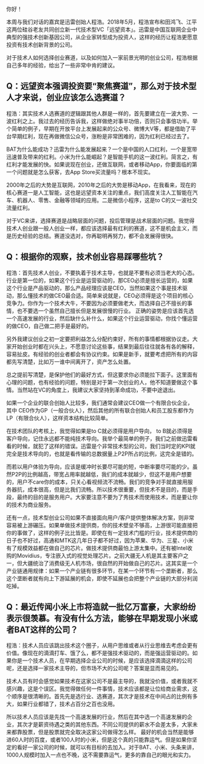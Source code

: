 你好！

本周与我们对话的嘉宾是迅雷创始人程浩。2018年5月，程浩宣布和田鸿飞、江平这两位硅谷老友共同创立新一代技术型VC「远望资本」。迅雷是中国互联网企业中典型的强技术创新基因公司，从企业家转型成为投资人，这样的经历让程浩更愿意投资有技术创新背景的公司。

对于技术人如何选择创业赛道，以及如何加入一家前景光明的创业公司，程浩根据自己多年的经验，给出了一些非常中肯的建议。

## Q：远望资本强调投资要“聚焦赛道”，那么对于技术型人才来说，创业应该怎么选赛道？

程浩：其实技术人选赛道的逻辑跟其他人群是一样的，首先要建立在一波大势、一波红利之上。我过去的经历告诉我，这样做绝对事半功倍，否则只会事倍功半。举个简单的例子，早期在开放平台上发展起来的公众号、微博大V等，都是借助了平台早期红利，现在再做微信公众号，涨粉是非常困难的，因为红利已经过去了。

BAT为什么能成功？迅雷为什么能发展起来？一个是中国的人口红利，一个是宽带迅速普及带来的红利。小米为什么能崛起？是智能手机的这一波红利。简言之，有红利才能发展的快。如果说现在创业，还做互联网，或者移动App，你要面临的第一个问题就是怎么获客，去App Store买流量吗？根本不现实。

2000年之后的大势是互联网，2010年之后的大势是移动App，在我看来，现在的核心赛道一是人工智能，这也是远望资本关注的重点，我们高度关注人工智能在汽车、机器人、零售、金融等领域的应用。二是微信小程序，这是to C的又一波社交流量红利。

对于VC来讲，选择赛道是战略层面的问题，投后管理是战术层面的问题。我觉得技术人创业跟一般人创业一样，都应该选择最有红利的赛道，这不是机会主义，而是历史经验的总结。赛道没选对，你再聪明再努力，都不会发展得很快。

## Q：根据你的观察，技术创业容易踩哪些坑？

程浩：首先技术人创业，不要执着于技术主导，也就是不要有必须当老大的心态。行业是第一位的，如果这个行业是运营驱动的，那CEO必须是擅长运营的，如果这个行业是产品驱动的，那么产品经理应该是CEO，当然如果这个事是技术驱动，那么懂技术的做CEO最合适。简单来说就是，CEO必须得是这个项目的核心竞争力。你作为一个技术大牛，不要因为必须要做老大，而选择自己不擅长的事情，也不要选一个虽然自己擅长但是发展很慢的行业。 正确的姿势是应该首先选一个高速发展的行业，然后缺什么补什么，如果这个行业运营驱动，你找个懂运营的做CEO，自己做二把手是最好的。

另外我建议创业之初一定要把利益怎么分配约束好，所有的事情都根据协议走。大家开始创业时都在兴头上，不愿意讨论这些事，结果到最后往往就各有各的解释，容易扯皮。有经验的创业者都会有协议约束。如果是新手，就要考虑把所有的内容都先写清楚，比如万一谁中间离开了，资产怎么处置。

总之提前写清楚，是保护他们的最好方式，但这要求你必须能拉下面子。这里面有心理的问题，也有经验的问题，特别是对于第一次创业的人，他不知道要做这个事情。当然站在VC的角度上，我建议大家坚持到革命成功，不要中途退出。

如果一个企业的联合创始人比较多，我们通常会建议CEO做一个有限合伙企业，其中 CEO作为GP（一般合伙人），然后其他的所有联合创始人和员工股东都作为LP（有限合伙人），这样资本结构比较简单。

在技术团队的考核上，我觉得如果是to C就必须得是用户导向， to B就必须得是客户导向，记住永远都不能纯技术导向。我举个最简单的例子，我们之前做迅雷看看的时候，就犯了这样的错误。迅雷是个非常技术型的公司，我们当时定的KPI就完全是技术导向的，也就是看传输的总数据量上P2P所占的比例，这完全是错的。

而若以用户体验为导向，应该是缓冲时长要尽可能的短，中断率要尽可能的少。虽然P2P的比例越高，带宽占用率就越低，我们的成本就越少，但这不是用户想要的，用户不care你的成本，只关心看视频流不流畅。我们的竞争对手就直接用服务器抗，成本很高，但是比我们流畅。所以技术很重要，但技术不是目的，而是手段，最终的目的是服务用户。大家要注意不要为了秀技术而使用技术，而是要让你的技术为商业服务。

还有一点，技术型创业公司如果不直接面向用户/客户提供整体解决方案，则非常容易被上游碾压。如果单做技术提供商，你的技术壁垒不够高，上游很可能直接把你的事做了，这样的例子比比皆是。即使在有一定技术门槛的行业，技术提供商的日子也不好过，高通和MTK这几年日子都不好过，因为苹果、华为、三星、小米有了规模效益都在做自己的芯片。做技术提供商最怕上游太集中。还有被Intel收购的Movidius，专注嵌入式的视觉处理芯片。之前大疆无人机是其主要客户之一，但大疆统治了消费级无人机市场，很自然的开始做自己的芯片。这其实是一个产业链通用规律：如果一个产业链有很多环节，在某一个环节有一个垄断者，那么这个垄断者就有向上下游延展的机会，即使不延展也会把整个产业链的大部分利润吃掉。

## Q：最近传闻小米上市将造就一批亿万富豪，大家纷纷表示很羡慕。有没有什么方法，能够在早期发现小米或者BAT这样的公司？

程浩：技术人员应该跳出技术这个圈子，从用户思维或者从行业思维去考虑会更有价值。像现在的滴滴打车、饿了么，都不是强技术驱动的，而是强运营驱动的。如果你是一个技术人员，在早期选择企业公司的时候，是应该选择滴滴这样的公司呢，还是选择一家技术主导的，但市场不大的公司呢？答案是显而易见的。

技术人员有时会感觉如果技术在这家公司不是最主导的，我就没价值，或者我就不感兴趣，这是个误区。我觉得做任何一件事情，技术应该都是让位给商业需求，这个顺序是很清晰的。首先先是选行业、选赛道，其次才是技术在中间占的比例有多大，如果行业都错了，技术占百分之百也没用。

所以技术人员应该是先找一个高速发展的行业，然后在其中选一个高速发展的企业，其次才是薪资待遇之类的其他东西。不同公司提供的薪水不会差太多，大家未来都靠股票，但是股票就完全取决这家公司做得怎么样。 最好的机会当然是能够进60人时的百度，或者100人时的小米，但是这个真的只能靠运气。但是如果你坚定的看好一家公司的时候，就可以有目标的去加入。对于BAT、小米、头条来讲，1000人规模时加入一点也不晚，这不需要靠运气，更多的靠自己的眼光和实力。

